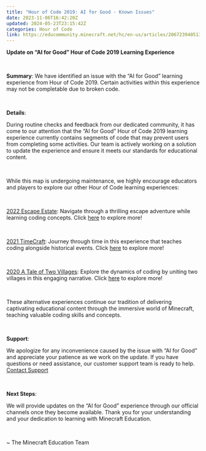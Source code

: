 ```yaml
---
title: "Hour of Code 2019: AI for Good - Known Issues"
date: 2023-11-06T16:42:20Z
updated: 2024-05-23T23:15:42Z
categories: Hour of Code
link: https://educommunity.minecraft.net/hc/en-us/articles/20672394051348-Hour-of-Code-2019-AI-for-Good-Known-Issues
---
```


**Update on “AI for Good” Hour of Code 2019 Learning Experience**

 

**Summary**: We have identified an issue with the “AI for Good” learning experience from Hour of Code 2019. Certain activities within this experience may not be completable due to broken code.

 

**Details**:

During routine checks and feedback from our dedicated community, it has come to our attention that the “AI for Good” Hour of Code 2019 learning experience currently contains segments of code that may prevent users from completing some activities. Our team is actively working on a solution to update the experience and ensure it meets our standards for educational content.

 

While this map is undergoing maintenance, we highly encourage educators and players to explore our other Hour of Code learning experiences:

 

[2022 Escape Estate](https://aka.ms/hourofcode2022): Navigate through a thrilling escape adventure while learning coding concepts. Click [here](https://aka.ms/hourofcode2022) to explore more!

 

[2021 TimeCraft](https://aka.ms/hourofcode2021): Journey through time in this experience that teaches coding alongside historical events. Click [here](https://aka.ms/hourofcode2021) to explore more!

 

[2020 A Tale of Two Villages](https://aka.ms/HourofCode2020): Explore the dynamics of coding by uniting two villages in this engaging narrative. Click [here](https://aka.ms/HourofCode2020) to explore more!

 

These alternative experiences continue our tradition of delivering captivating educational content through the immersive world of Minecraft, teaching valuable coding skills and concepts.

 

**Support**:

We apologize for any inconvenience caused by the issue with “AI for Good” and appreciate your patience as we work on the update. If you have questions or need assistance, our customer support team is ready to help. [Contact Support](https://aka.ms/MEE_New_Request)

 

**Next Steps**:

We will provide updates on the “AI for Good” experience through our official channels once they become available. Thank you for your understanding and your dedication to learning with Minecraft Education.

 

~ The Minecraft Education Team

